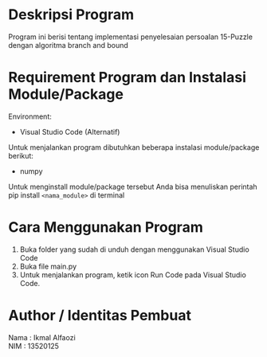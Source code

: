 # Deskripsi Program

Program ini berisi tentang implementasi penyelesaian persoalan 15-Puzzle dengan algoritma
branch and bound

# Requirement Program dan Instalasi Module/Package

Environment:

-   Visual Studio Code (Alternatif)

Untuk menjalankan program dibutuhkan beberapa instalasi module/package berikut:

-   numpy

Untuk menginstall module/package tersebut Anda bisa menuliskan perintah pip install `<nama_module>` di terminal

# Cara Menggunakan Program

1. Buka folder yang sudah di unduh dengan menggunakan Visual Studio Code
2. Buka file main.py
3. Untuk menjalankan program, ketik icon Run Code pada Visual Studio Code.

# Author / Identitas Pembuat

Nama : Ikmal Alfaozi <br>
NIM : 13520125
